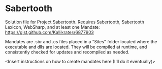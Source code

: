 Sabertooth
==========
Solution file for Project Sabertooth. Requires Sabertooth, Sabertooth Lexicon, WebSharp, and at least one Mandate:
https://gist.github.com/Kallikrates/6877903

Mandates are .sbr and .cs files placed in a "Sites" folder located where the executable and dlls are located. They will be compiled at runtime, and consistently checked for updates and recompiled as needed.

<Insert instructions on how to create mandates here (I'll do it eventually)>
